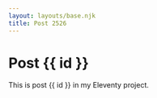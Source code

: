 ```yaml
---
layout: layouts/base.njk
title: Post 2526
---
```


# Post {{ id }}

This is post {{ id }} in my Eleventy project.
